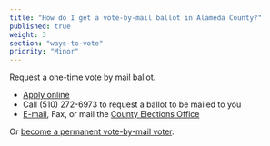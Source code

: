 ```yaml
---
title: "How do I get a vote-by-mail ballot in Alameda County?"
published: true
weight: 3
section: "ways-to-vote"
priority: "Minor"
---
```


Request a one-time vote by mail ballot.  
- [Apply online](https://www.acgov.org/rov/votebymail.htm)  
- Call (510) 272-6973 to request a ballot to be mailed to you  
- [E-mail](https://www.acgov.org/form_app/feedback/feedback.jsp?id=ROVvbm), Fax, or mail the [County Elections Office](#section-election-office-contact)  

Or [become a permanent vote-by-mail voter](https://www.acvote.org/acvote-assets/03_voting/PDFs/permVBMapplication-en.pdf).  

